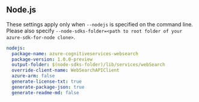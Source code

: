 ## Node.js

These settings apply only when `--nodejs` is specified on the command line.
Please also specify `--node-sdks-folder=<path to root folder of your azure-sdk-for-node clone>`.

``` yaml $(nodejs)
nodejs:
  package-name: azure-cognitiveservices-websearch
  package-version: 1.0.0-preview
  output-folder: $(node-sdks-folder)/lib/services/webSearch
  override-client-name: WebSearchAPIClient
  azure-arm: false
  generate-license-txt: true
  generate-package-json: true
  generate-readme-md: false
```
